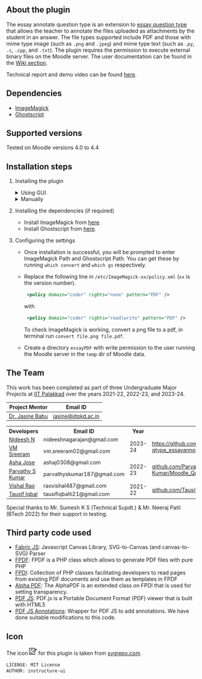 ## About the plugin
The essay annotate question type is an extension to [essay question type](https://docs.moodle.org/404/en/Essay_question_type) that allows the teacher to annotate the files uploaded as attachments by the student in an answer. The file types supported include PDF and those with mime type image (such as `.png` and `.jpeg`) and mime type text (such as `.py`, `.c`, `.cpp`, and `.txt`). The plugin requires the permission to execute external binary files on the Moodle server. The user documentation can be found in the [Wiki section](https://github.com/vmsreeram/moodle-qtype_essayannotate/wiki).

Technical report and demo video can be found [here](https://github.com/vmsreeram/moodle-qtype_essayannotate-documentation).


## Dependencies
- [ImageMagick](https://imagemagick.org/)
- [Ghostscript](https://www.ghostscript.com/)

## Supported versions
Tested on Moodle versions 4.0 to 4.4

## Installation steps
1. Installing the plugin
      <details>
      <summary>Using GUI</summary>
    
      - Download the repository as a ZIP file by navigating to `Code` > `Local` > `Download ZIP` in the homepage of the repository, or using this [link](https://github.com/vmsreeram/essayannotate/archive/refs/heads/main.zip).
      - Login to Moodle as Admin
      - Navigate to `Site administration` > `Plugins` > `Install plugins`
      - Upload the ZIP file to `ZIP package` section.
      - Expand `Show more...`
      - Choose `Plugin type` as `Question type (qtype)`.
      - Rename the root directory to `essayannotate`.
      - Click on `Install plugin from ZIP file` and follow the prompted steps.
      </details>
      
      <details>
      <summary>Manually</summary>
    
      - Get the contents of the repo by either
        - Downloading the repository as a ZIP file by navigating to `Code` > `Local` > `Download ZIP` in the homepage of the repository, or using this [link](https://github.com/vmsreeram/essayannotate/archive/refs/heads/main.zip). Then unzip the repo, and rename the folder name to `essayannotate`.
        - Cloning this repo. Then rename the folder name to `essayannotate`.
      - Move this folder into the  `question/type` folder on your Moodle site, to create a new folder at `question/type/essayannotate`.
      - Login to Moodle as Admin 
      - Follow the prompted steps to install the plugin. If install/upgrade does not begin automatically, you can initiate it manually by navigating to the following link: `Administration` > `Site administration` > `Notifications`
      </details>

2. Installing the dependencies (if required)
   - Install ImageMagick from [here](https://imagemagick.org/script/download.php).
   - Install Ghostscript from [here](https://ghostscript.com/releases/gsdnld.html).

2. Configuring the settings
   - Once installation is successful, you will be prompted to enter ImageMagick Path and Ghostscript Path. You can get these by running `which convert` and `which gs` respectively.
   - Replace the following line in `/etc/ImageMagick-xx/policy.xml` (`xx` is the version number).

      ```xml
       <policy domain="coder" rights="none" pattern="PDF" />
      ```
      
       with
     
      ```xml
       <policy domain="coder" rights="read|write" pattern="PDF" />
      ```
     To check ImageMagick is working, convert a png file to a pdf, in terminal run `convert file.png file.pdf`.
    - Create a directory `essayPDF` with write permission to the user running the Moodle server in the `temp` dir of Moodle data.

</details>

## The Team
This work has been completed as part of three Undergraduate Major Projects at [IIT Palakkad](https://www.iitpkd.ac.in/) over the years 2021-22, 2022-23, and 2023-24.

| Project Mentor     |  Email ID              |
|--------------------|------------------------|
| [Dr. Jasine Babu](https://www.iitpkd.ac.in/people/jasine)    | jasine@iitpkd.ac.in    |

<table>
  <tr>
    <th>Developers</th>
    <th>Email ID</th>
    <th>Year</th>
    <th>Repo</th>
  </tr>
  <tr>
    <td><a href="https://www.linkedin.com/in/nideesh-n-22497a128/">Nideesh N</a></td>
    <td>nideeshnagarajan@gmail.com</td>
    <td rowspan=2>2023-24</td>
    <td rowspan=2><a href="https://github.com/vmsreeram/moodle-qtype_essayannotate">https://github.com/vmsreeram/moodle-qtype_essayannotate</a></td>
  </tr>
  <tr>
    <td><a href="https://www.linkedin.com/in/vm-sreeram/">VM Sreeram</a></td>
    <td>vm.sreeram02@gmail.com</td>
  </tr>
  <tr>
    <td><a href="https://www.linkedin.com/in/asha-jose-5b8031218/">Asha Jose</a></td>
    <td>ashaj0308@gmail.com</td>
    <td rowspan=2>2022-23</td>
    <td rowspan=2><a href="https://github.com/Parvathy-S-Kumar/Moodle_Quiz_PDF_Annotator">github.com/Parvathy-S-Kumar/Moodle_Quiz_PDF_Annotator</a></td>
  </tr>
  <tr>
    <td><a href="https://www.linkedin.com/in/parvathy-s-kumar-288aa01b2/">Parvathy S Kumar</a></td>
    <td>parvathyskumar187@gmail.com</td>
  </tr>
  <tr>
    <td><a href="https://www.linkedin.com/in/vishal-rao-910809190/">Vishal Rao</a></td>
    <td>raovishal487@gmail.com</td>
    <td rowspan=2>2021-22</td>
    <td rowspan=2><a href="https://github.com/TausifIqbal/moodle_quiz_annotator">github.com/TausifIqbal/moodle_quiz_annotator</a></td>
  </tr>
  <tr>
    <td><a href="https://www.linkedin.com/in/tausif-iqbal-ti/">Tausif Iqbal</a></td>
    <td>tausifiqbalti21@gmail.com</td>
  </tr>
</table>

Special thanks to Mr. Sumesh K S (Technical Supdt.) & Mr. Neeraj Patil (BTech 2022) for their support in testing. 

## Third party code used
- [Fabric JS](https://fabricjs.com/): Javascript Canvas Library, SVG-to-Canvas (and canvas-to-SVG) Parser
- [FPDF](https://www.fpdf.org/): FPDF is a PHP class which allows to generate PDF files with pure PHP
- [FPDI](https://www.setasign.com/products/fpdi/about/): Collection of PHP classes facilitating developers to read pages from existing PDF documents and use them as templates in FPDF
- [Alpha PDF](http://www.fpdf.org/en/script/script74.php): The AlphaPDF is an extended class on FPDI that is used for setting transparency.
- [PDF JS](https://mozilla.github.io/pdf.js/): PDF.js is a Portable Document Format (PDF) viewer that is built with HTML5
- [PDF JS Annotations](https://github.com/RavishaHesh/PDFJsAnnotations): Wrapper for PDF JS to add annotations. We have done suitable modifications to this code.

## Icon
The icon <img width = "20" src="pix/icon.svg"> for this plugin is taken from [svgrepo.com](https://www.svgrepo.com/svg/501452/annotate).
```
LICENSE: MIT License
AUTHOR: instructure-ui
```
